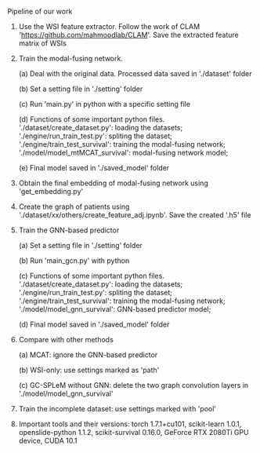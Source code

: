 Pipeline of our work

1. Use the WSI feature extractor. Follow the work of CLAM 'https://github.com/mahmoodlab/CLAM'. Save the extracted feature matrix of WSIs

2. Train the modal-fusing network.

	(a) Deal with the original data. Processed data saved in './dataset' folder

	(b) Set a setting file in './setting' folder

	(c) Run 'main.py' in python with a specific setting file

	(d) Functions of some important python files. './dataset/create_dataset.py': loading the datasets; './engine/run_train_test.py': spliting the dataset; './engine/train_test_survival': training the modal-fusing network; './model/model_mtMCAT_survival': modal-fusing network model; 
	
	(e) Final model saved in './saved_model' folder

3. Obtain the final embedding of modal-fusing network using 'get_embedding.py'

4. Create the graph of patients using './dataset/xx/others/create_feature_adj.ipynb'. Save the created '.h5' file

5. Train the GNN-based predictor
	
	(a) Set a setting file in './setting' folder

	(b) Run 'main_gcn.py' with python

	(c) Functions of some important python files. './dataset/create_dataset.py': loading the datasets; './engine/run_train_test.py': spliting the dataset; './engine/train_test_survival': training the modal-fusing network; './model/model_gnn_survival': GNN-based predictor model;

	(d) Final model saved in './saved_model' folder

6. Compare with other methods

	(a) MCAT: ignore the GNN-based predictor

	(b) WSI-only: use settings marked as 'path'

	(c) GC-SPLeM without GNN: delete the two graph convolution layers in './model/model_gnn_survival'

7. Train the incomplete dataset: use settings marked with 'pool'

8. Important tools and their versions: torch 1.7.1+cu101, scikit-learn 1.0.1, openslide-python 1.1.2, scikit-survival 0.16.0, GeForce RTX 2080Ti GPU device, CUDA 10.1